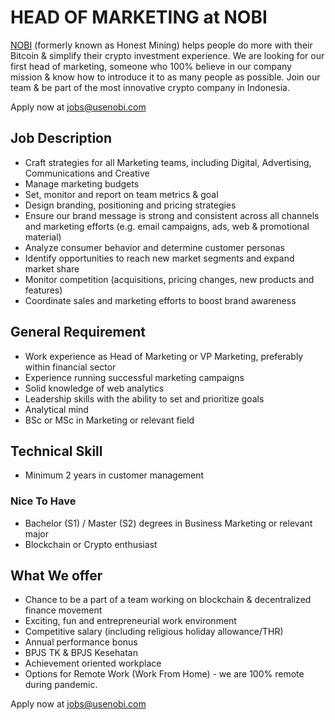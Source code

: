 # HEAD OF MARKETING at NOBI
 
[NOBI](https://usenobi.com) (formerly known as Honest Mining) helps people do more with their Bitcoin & simplify their crypto investment experience. We are looking for our first head of marketing, someone who 100% believe in our company mission & know how to introduce it to as many people as possible. Join our team & be part of the most innovative crypto company in Indonesia.

Apply now at [jobs@usenobi.com](jobs@usenobi.com) 

## Job Description
- Craft strategies for all Marketing teams, including Digital, Advertising, Communications and Creative
- Manage marketing budgets 
- Set, monitor and report on team metrics & goal
- Design branding, positioning and pricing strategies
- Ensure our brand message is strong and consistent across all channels and marketing efforts (e.g. email campaigns, ads, web & promotional material)
- Analyze consumer behavior and determine customer personas
- Identify opportunities to reach new market segments and expand market share
- Monitor competition (acquisitions, pricing changes, new products and features)
- Coordinate sales and marketing efforts to boost brand awareness

## General Requirement
- Work experience as Head of Marketing or VP Marketing, preferably within financial sector
- Experience running successful marketing campaigns
- Solid knowledge of web analytics
- Leadership skills with the ability to set and prioritize goals
- Analytical mind
- BSc or MSc in Marketing or relevant field

## Technical Skill 
- Minimum 2 years in customer management 

### Nice To Have
- Bachelor (S1) / Master (S2) degrees in Business Marketing or relevant major 
- Blockchain or Crypto enthusiast

## What We offer
- Chance to be a part of a team working on blockchain & decentralized finance movement
- Exciting, fun and entrepreneurial work environment
- Competitive salary (including religious holiday allowance/THR)
- Annual performance bonus
- BPJS TK & BPJS Kesehatan
- Achievement oriented workplace
- Options for Remote Work (Work From Home) - we are 100% remote during pandemic.

Apply now at [jobs@usenobi.com](jobs@usenobi.com)
